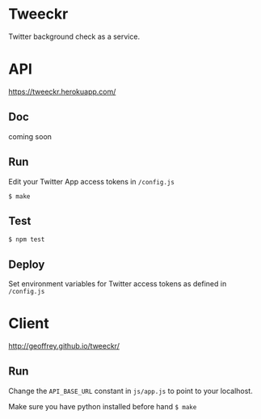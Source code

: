 Tweeckr
====

Twitter background check as a service.



API
===

https://tweeckr.herokuapp.com/

Doc
---

coming soon

Run
---

Edit your Twitter App access tokens in `/config.js`

`$ make`


Test
---

`$ npm test`



Deploy
---

Set environment variables for Twitter access tokens as defined in `/config.js`

Client
===
http://geoffrey.github.io/tweeckr/

Run
---
Change the `API_BASE_URL` constant in `js/app.js` to point to your localhost.

Make sure you have python installed before hand
`$ make`
